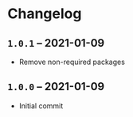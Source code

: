# Changelog

## `1.0.1` – 2021-01-09

- Remove non-required packages

## `1.0.0` – 2021-01-09

- Initial commit
